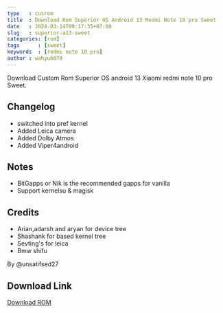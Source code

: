 ```yaml
---
type   : cusrom
title  : Download Rom Superior OS Android 13 Redmi Note 10 pro Sweet
date   : 2024-03-14T09:17:35+07:00
slug   : superior-a13-sweet
categories: [rom]
tags      : [sweet]
keywords  : [redmi note 10 pro]
author : wahyu6070
---
```


Download Custom Rom Superior OS android 13 Xiaomi redmi note 10 pro Sweet.

## Changelog
- switched into pref kernel
- Added Leica camera
- Added Dolby Atmos
- Added Viper4android

## Notes
- BitGapps or Nik is the recommended gapps for vanilla
- Support kernelsu & magisk

## Credits
- Arian,adarsh and aryan for device tree
- Shashank for based kernel tree
- Sevting's for leica
- Bmw shifu

By @unsatifsed27

## Download Link
[Download ROM](https://www.pling.com/p/1908484)


